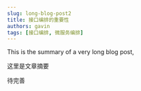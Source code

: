 ```yaml
---
slug: long-blog-post2
title: 接口编排的重要性
authors: gavin
tags: [接口编排, 微服务编排]
---
```


This is the summary of a very long blog post,

这里是文章摘要

<!--truncate-->

待完善